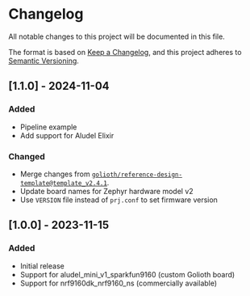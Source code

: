 <!-- Copyright (c) 2023 Golioth, Inc. -->
<!-- SPDX-License-Identifier: Apache-2.0 -->

# Changelog

All notable changes to this project will be documented in this file.

The format is based on [Keep a Changelog](https://keepachangelog.com/en/1.1.0/),
and this project adheres to [Semantic Versioning](https://semver.org/spec/v2.0.0.html).

## [1.1.0] - 2024-11-04

### Added

- Pipeline example
- Add support for Aludel Elixir

### Changed

- Merge changes from
  [`golioth/reference-design-template@template_v2.4.1`](https://github.com/golioth/reference-design-template/tree/template_v2.4.1).
- Update board names for Zephyr hardware model v2
- Use `VERSION` file instead of `prj.conf` to set firmware version

## [1.0.0] - 2023-11-15

### Added
- Initial release
- Support for aludel_mini_v1_sparkfun9160 (custom Golioth board)
- Support for nrf9160dk_nrf9160_ns (commercially available)
